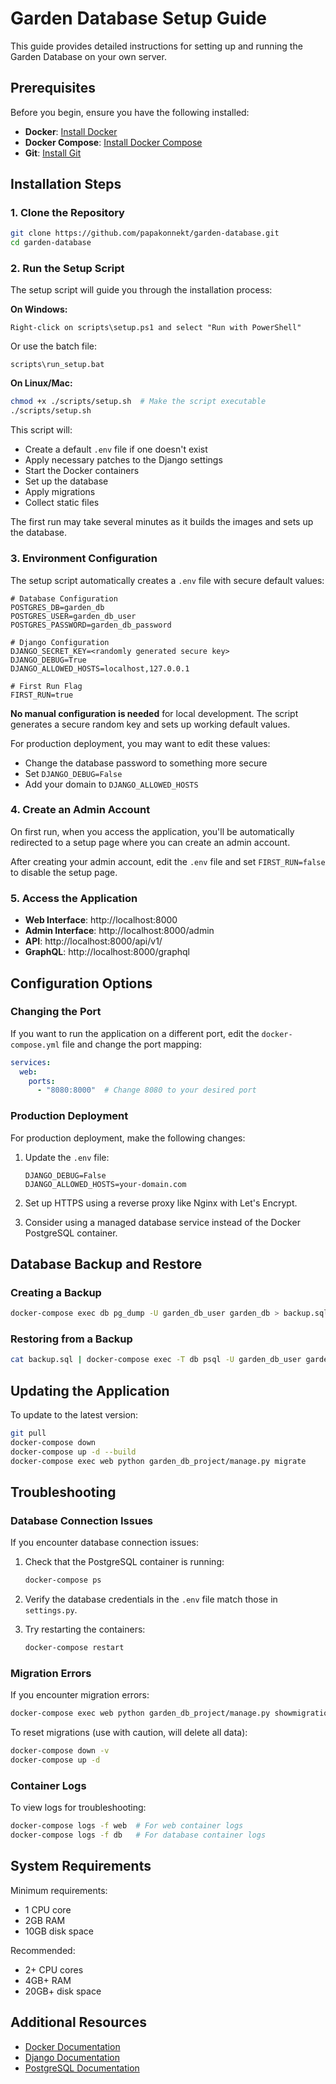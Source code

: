 # Garden Database Setup Guide

This guide provides detailed instructions for setting up and running the Garden Database on your own server.

## Prerequisites

Before you begin, ensure you have the following installed:

- **Docker**: [Install Docker](https://docs.docker.com/get-docker/)
- **Docker Compose**: [Install Docker Compose](https://docs.docker.com/compose/install/)
- **Git**: [Install Git](https://git-scm.com/downloads)

## Installation Steps

### 1. Clone the Repository

```bash
git clone https://github.com/papakonnekt/garden-database.git
cd garden-database
```

### 2. Run the Setup Script

The setup script will guide you through the installation process:

**On Windows:**
```
Right-click on scripts\setup.ps1 and select "Run with PowerShell"
```
Or use the batch file:
```
scripts\run_setup.bat
```

**On Linux/Mac:**
```bash
chmod +x ./scripts/setup.sh  # Make the script executable
./scripts/setup.sh
```

This script will:
- Create a default `.env` file if one doesn't exist
- Apply necessary patches to the Django settings
- Start the Docker containers
- Set up the database
- Apply migrations
- Collect static files

The first run may take several minutes as it builds the images and sets up the database.

### 3. Environment Configuration

The setup script automatically creates a `.env` file with secure default values:

```
# Database Configuration
POSTGRES_DB=garden_db
POSTGRES_USER=garden_db_user
POSTGRES_PASSWORD=garden_db_password

# Django Configuration
DJANGO_SECRET_KEY=<randomly generated secure key>
DJANGO_DEBUG=True
DJANGO_ALLOWED_HOSTS=localhost,127.0.0.1

# First Run Flag
FIRST_RUN=true
```

**No manual configuration is needed** for local development. The script generates a secure random key and sets up working default values.

For production deployment, you may want to edit these values:
- Change the database password to something more secure
- Set `DJANGO_DEBUG=False`
- Add your domain to `DJANGO_ALLOWED_HOSTS`

### 4. Create an Admin Account

On first run, when you access the application, you'll be automatically redirected to a setup page where you can create an admin account.

After creating your admin account, edit the `.env` file and set `FIRST_RUN=false` to disable the setup page.

### 5. Access the Application

- **Web Interface**: http://localhost:8000
- **Admin Interface**: http://localhost:8000/admin
- **API**: http://localhost:8000/api/v1/
- **GraphQL**: http://localhost:8000/graphql

## Configuration Options

### Changing the Port

If you want to run the application on a different port, edit the `docker-compose.yml` file and change the port mapping:

```yaml
services:
  web:
    ports:
      - "8080:8000"  # Change 8080 to your desired port
```

### Production Deployment

For production deployment, make the following changes:

1. Update the `.env` file:
   ```
   DJANGO_DEBUG=False
   DJANGO_ALLOWED_HOSTS=your-domain.com
   ```

2. Set up HTTPS using a reverse proxy like Nginx with Let's Encrypt.

3. Consider using a managed database service instead of the Docker PostgreSQL container.

## Database Backup and Restore

### Creating a Backup

```bash
docker-compose exec db pg_dump -U garden_db_user garden_db > backup.sql
```

### Restoring from a Backup

```bash
cat backup.sql | docker-compose exec -T db psql -U garden_db_user garden_db
```

## Updating the Application

To update to the latest version:

```bash
git pull
docker-compose down
docker-compose up -d --build
docker-compose exec web python garden_db_project/manage.py migrate
```

## Troubleshooting

### Database Connection Issues

If you encounter database connection issues:

1. Check that the PostgreSQL container is running:
   ```bash
   docker-compose ps
   ```

2. Verify the database credentials in the `.env` file match those in `settings.py`.

3. Try restarting the containers:
   ```bash
   docker-compose restart
   ```

### Migration Errors

If you encounter migration errors:

```bash
docker-compose exec web python garden_db_project/manage.py showmigrations
```

To reset migrations (use with caution, will delete all data):

```bash
docker-compose down -v
docker-compose up -d
```

### Container Logs

To view logs for troubleshooting:

```bash
docker-compose logs -f web  # For web container logs
docker-compose logs -f db   # For database container logs
```

## System Requirements

Minimum requirements:
- 1 CPU core
- 2GB RAM
- 10GB disk space

Recommended:
- 2+ CPU cores
- 4GB+ RAM
- 20GB+ disk space

## Additional Resources

- [Docker Documentation](https://docs.docker.com/)
- [Django Documentation](https://docs.djangoproject.com/)
- [PostgreSQL Documentation](https://www.postgresql.org/docs/)
